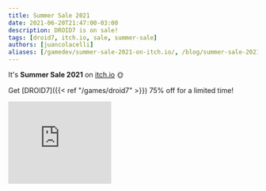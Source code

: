 ```yaml
---
title: Summer Sale 2021
date: 2021-06-20T21:47:00-03:00
description: DROID7 is on sale!
tags: [droid7, itch.io, sale, summer-sale]
authors: [juancolacelli]
aliases: [/gamedev/summer-sale-2021-on-itch.io/, /blog/summer-sale-2021-on-itch.io/]
---
```


It's **Summer Sale 2021** on [itch.io](https://juancolacelli.itch.io) 🌞

Get [DROID7]({{< ref "/games/droid7" >}}) 75% off for a limited time!

<iframe src="https://itch.io/embed/570980?linkback=true&amp;bg_color=16171a&amp;fg_color=fafdff&amp;link_color=ff8426&amp;border_color=16171a" width="208" height="167" frameborder="0"><a href="https://juancolacelli.itch.io/droid7">DROID7 by Juan Colacelli</a></iframe>
